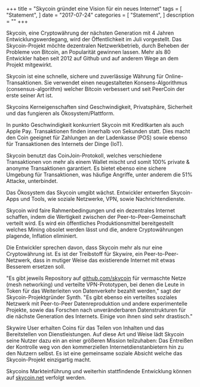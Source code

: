 +++
title = "Skycoin gründet eine Vision für ein neues Internet"
tags = [
    "Statement",
]
date = "2017-07-24"
categories = [
    "Statement",
]
description = ""
+++

Skycoin, eine Cryptowährung der nächsten Generation mit 4 Jahren Entwicklungswerdegang, wird der Öffentlichkeit im Juli vorgestellt. Das Skycoin-Projekt möchte dezentralen Netzwerkbetrieb, durch Beheben der Probleme von Bitcoin, an Popularität gewinnen lassen. Mehr als 80 Entwickler haben seit 2012 auf Github und auf anderem Wege an dem Projekt mitgewirkt.

Skycoin ist eine schnelle, sichere und zuverlässige Währung für Online-Transaktionen. Sie verwendet einen neugestalteten Konsens-Algorithmus (consensus-algorithm) welcher Bitcoin verbessert und seit PeerCoin der erste seiner Art ist.

Skycoins Kerneigenschaften sind Geschwindigkeit, Privatsphäre, Sicherheit und das fungieren als Ökosystem/Plattform.

In punkto Geschwindigkeit konkurriert Skycoin mit Kreditkarten als auch Apple Pay. Transaktionen finden innerhalb von Sekunden statt. Dies macht den Coin geeignet für Zahlungen an der Ladenkasse (POS) sowie ebenso für Transaktionen des Internets der Dinge (IoT). 

Skycoin benutzt das CoinJoin-Protokoll, welches verschiedene Transaktionen von mehr als einem Wallet mischt und somit 100% private & anonyme Transaktionen garantiert. Es bietet ebenso eine sichere Umgebung für Transaktionen, was häufige Angriffe, unter anderem die 51% Attacke, unterbindet.

Das Ökosystem das Skycoin umgibt wächst. Entwickler entwerfen Skycoin-Apps und Tools, wie soziale Netzwerke, VPN, sowie Nachrichtendienste.

Skycoin wird faire Rahmenbedingungen und ein dezentrales Internet schaffen, indem die Wertigkeit zwischen der Peer-to-Peer-Gemeinschaft verteilt wird. Es wird ein öffentliches Produktionsmittel bereitgestellt welches Mining obsolet werden lässt und die, andere Cryptowährungen plagende, Inflation eliminiert.

Die Entwickler sprechen davon, dass Skycoin mehr als nur eine Cryptowährung ist. Es ist der Treibstoff für Skywire, ein Peer-to-Peer-Netzwerk, dass in mutiger Weise das existierende Internet mit etwas Besserem ersetzen soll. 

"Es gibt jeweils Repository auf [github.com/skycoin](https://github.com/skycoin) für vermaschte Netze (mesh networking) und verteilte VPN-Prototypen, bei denen die Leute in Token für das Weiterleiten von Datenverkehr bezahlt werden," sagt der Skycoin-Projektgründer Synth. "Es gibt ebenso ein verteiltes soziales Netzwerk mit Peer-to-Peer Datenreproduktion und andere experimentelle Projekte, sowie das Forschen nach unveränderbaren Datenstrukturen für die nächste Generation des Internets. Einige von ihnen sind sehr drastisch."

Skywire User erhalten Coins für das Teilen von Inhalten und das Bereitstellen von Dienstleistungen. Auf diese Art und Weise lädt Skycoin seine Nutzer dazu ein an einer größeren Mission teilzuhaben: Das Entreißen der Kontrolle weg von den kommerziellen Internetdienstanbietern hin zu den Nutzern selbst. Es ist eine gemeinsame soziale Absicht welche das Skycoin-Projekt einzigartig macht.

Skycoins Markteinführung und weiterhin stattfindende Entwicklung können auf [skycoin.net](https://www.skycoin.net) verfolgt werden.
